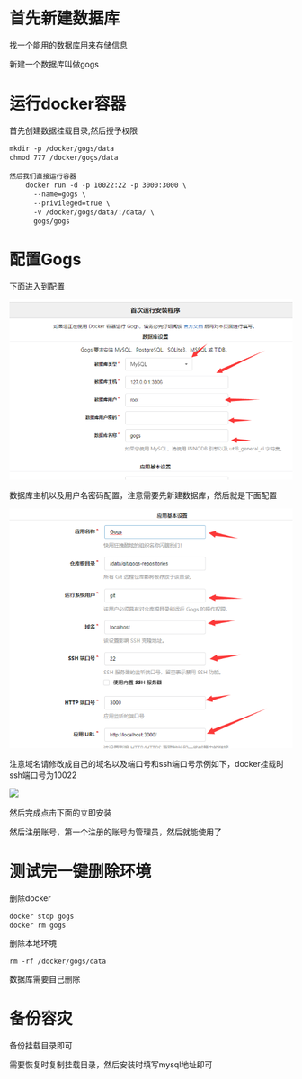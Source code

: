 # 首先新建数据库

找一个能用的数据库用来存储信息

新建一个数据库叫做gogs

# 运行docker容器

首先创建数据挂载目录,然后授予权限

```
mkdir -p /docker/gogs/data
chmod 777 /docker/gogs/data

然后我们直接运行容器
	docker run -d -p 10022:22 -p 3000:3000 \
      --name=gogs \
      --privileged=true \
      -v /docker/gogs/data/:/data/ \
      gogs/gogs
```

# 配置Gogs

下面进入到配置

![](img\gogs-mysql配置.png)

数据库主机以及用户名密码配置，注意需要先新建数据库，然后就是下面配置

![](img\gogs-基础配置.png)

注意域名请修改成自己的域名以及端口号和ssh端口号示例如下，docker挂载时ssh端口号为10022

![](img\gogs-基础配置修改.png)

然后完成点击下面的立即安装

然后注册账号，第一个注册的账号为管理员，然后就能使用了

# 测试完一键删除环境

删除docker

```
docker stop gogs
docker rm gogs
```

删除本地环境

```
rm -rf /docker/gogs/data
```

数据库需要自己删除

# 备份容灾

备份挂载目录即可

需要恢复时复制挂载目录，然后安装时填写mysql地址即可
